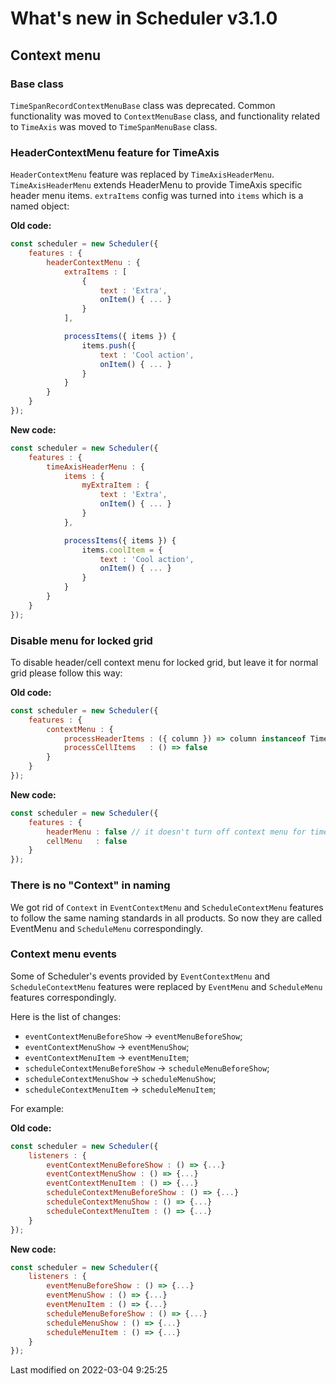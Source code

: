 # What's new in Scheduler v3.1.0

## Context menu

### Base class

`TimeSpanRecordContextMenuBase` class was deprecated. Common functionality was moved to `ContextMenuBase` class, and
functionality related to `TimeAxis` was moved to `TimeSpanMenuBase` class.

### HeaderContextMenu feature for TimeAxis

`HeaderContextMenu` feature was replaced by `TimeAxisHeaderMenu`. `TimeAxisHeaderMenu` extends HeaderMenu to provide
TimeAxis specific header menu items. `extraItems` config was turned into `items` which is a named object:

**Old code:**

```javascript
const scheduler = new Scheduler({
    features : {
        headerContextMenu : {
            extraItems : [
                {
                    text : 'Extra',
                    onItem() { ... }
                }
            ],

            processItems({ items }) {
                items.push({
                    text : 'Cool action',
                    onItem() { ... }
                }
            }
        }
    }
});
```

**New code:**

```javascript
const scheduler = new Scheduler({
    features : {
        timeAxisHeaderMenu : {
            items : {
                myExtraItem : {
                    text : 'Extra',
                    onItem() { ... }
                }
            },

            processItems({ items }) {
                items.coolItem = {
                    text : 'Cool action',
                    onItem() { ... }
                }
            }
        }
    }
});
```

### Disable menu for locked grid

To disable header/cell context menu for locked grid, but leave it for normal grid please follow this way:

**Old code:**

```javascript
const scheduler = new Scheduler({
    features : {
        contextMenu : {
            processHeaderItems : ({ column }) => column instanceof TimeAxisColumn,
            processCellItems   : () => false
        }
    }
});
```

**New code:**

```javascript
const scheduler = new Scheduler({
    features : {
        headerMenu : false // it doesn't turn off context menu for time axis column header now
        cellMenu   : false
    }
});
```

### There is no "Context" in naming

We got rid of `Context` in `EventContextMenu` and `ScheduleContextMenu` features to follow the same naming standards 
in all products. So now they are called EventMenu and `ScheduleMenu` correspondingly.

### Context menu events

Some of Scheduler's events provided by `EventContextMenu` and `ScheduleContextMenu` features were replaced by 
`EventMenu` and `ScheduleMenu` features correspondingly. 

Here is the list of changes:

- `eventContextMenuBeforeShow` -> `eventMenuBeforeShow`;
- `eventContextMenuShow` -> `eventMenuShow`;
- `eventContextMenuItem` -> `eventMenuItem`;
- `scheduleContextMenuBeforeShow` -> `scheduleMenuBeforeShow`;
- `scheduleContextMenuShow` -> `scheduleMenuShow`;
- `scheduleContextMenuItem` -> `scheduleMenuItem`;

For example:

**Old code:**

```javascript
const scheduler = new Scheduler({
    listeners : {
        eventContextMenuBeforeShow : () => {...}
        eventContextMenuShow : () => {...}
        eventContextMenuItem : () => {...}
        scheduleContextMenuBeforeShow : () => {...}
        scheduleContextMenuShow : () => {...}
        scheduleContextMenuItem : () => {...}
    }
});
```

**New code:**

```javascript
const scheduler = new Scheduler({
    listeners : {
        eventMenuBeforeShow : () => {...}
        eventMenuShow : () => {...}
        eventMenuItem : () => {...}
        scheduleMenuBeforeShow : () => {...}
        scheduleMenuShow : () => {...}
        scheduleMenuItem : () => {...}
    }
});
```


<p class="last-modified">Last modified on 2022-03-04 9:25:25</p>
